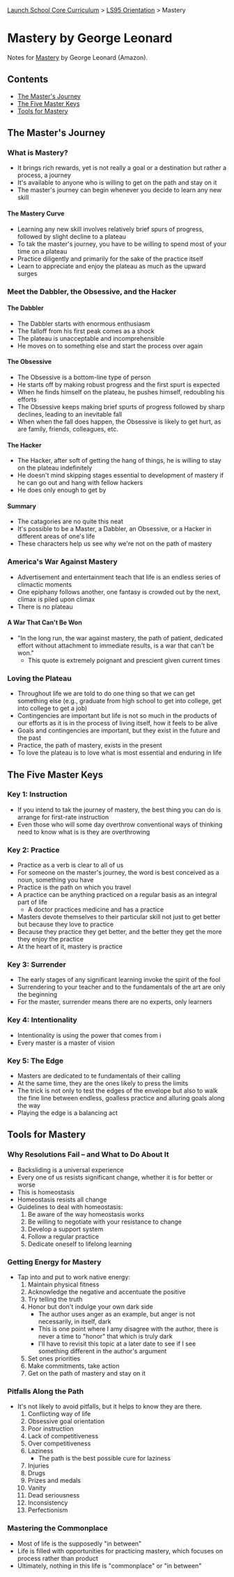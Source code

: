 [Launch School Core Curriculum][readme] >
[LS95 Orientation][ls95] >
Mastery

# Mastery by George Leonard

Notes for [Mastery][mastery-amazon] by George Leonard (Amazon).

## Contents

- [The Master's Journey](#the-masters-journey)
- [The Five Master Keys](#the-five-master-keys)
- [Tools for Mastery](#tools-for-mastery)

## The Master's Journey

### What is Mastery?

- It brings rich rewards, yet is not really a goal or a destination but rather a process, a journey
- It's available to anyone who is willing to get on the path and stay on it
- The master's journey can begin whenever you decide to learn any new skill

#### The Mastery Curve

- Learning any new skill involves relatively brief spurs of progress, followed by slight decline to a plateau
- To tak the master's journey, you have to be willing to spend most of your time on a plateau
- Practice diligently and primarily for the sake of the practice itself
- Learn to appreciate and enjoy the plateau as much as the upward surges

### Meet the Dabbler, the Obsessive, and the Hacker

#### The Dabbler

- The Dabbler starts with enormous enthusiasm
- The falloff from his first peak comes as a shock
- The plateau is unacceptable and incomprehensible
- He moves on to something else and start the process over again

#### The Obsessive

- The Obsessive is a bottom-line type of person
- He starts off by making robust progress and the first spurt is expected
- When he finds himself on the plateau, he pushes himself, redoubling his efforts
- The Obsessive keeps making brief spurts of progress followed by sharp declines, leading to an inevitable fall
- When when the fall does happen, the Obsessive is likely to get hurt, as are family, friends, colleagues, etc.

#### The Hacker

- The Hacker, after soft of getting the hang of things, he is willing to stay on the plateau indefinitely
- He doesn't mind skipping stages essential to development of mastery if he can go out and hang with fellow hackers
- He does only enough to get by

#### Summary

- The catagories are no quite this neat
- It's possible to be a Master, a Dabbler, an Obsessive, or a Hacker in different areas of one's life
- These characters help us see why we're not on the path of mastery

### America's War Against Mastery

- Advertisement and entertainment teach that life is an endless series of climactic moments
- One epiphany follows another, one fantasy is crowded out by the next, climax is piled upon climax
- There is no plateau

#### A War That Can't Be Won

- "In the long run, the war against mastery, the path of patient, dedicated effort without attachment to immediate results, is a war that can't be won."
  - This quote is extremely poignant and prescient given current times

### Loving the Plateau

- Throughout life we are told to do one thing so that we can get something else (e.g., graduate from high school to get into college, get into college to get a job)
- Contingencies are important but life is not so much in the products of our efforts as it is in the process of living itself, how it feels to be alive
- Goals and contingencies are important, but they exist in the future and the past
- Practice, the path of mastery, exists in the present
- To love the plateau is to love what is most essential and enduring in life

## The Five Master Keys

### Key 1: Instruction

- If you intend to tak the journey of mastery, the best thing you can do is arrange for first-rate instruction
- Even those who will some day overthrow conventional ways of thinking need to know what is is they are overthrowing

### Key 2: Practice

- Practice as a verb is clear to all of us
- For someone on the master's journey, the word is best conceived as a noun, something you have
- Practice is the path on which you travel
- A practice can be anything practiced on a regular basis as an integral part of life
  - A doctor practices medicine and has a practice
- Masters devote themselves to their particular skill not just to get better but because they love to practice
- Because they practice they get better, and the better they get the more they enjoy the practice
- At the heart of it, mastery is practice

### Key 3: Surrender

- The early stages of any significant learning invoke the spirit of the fool
- Surrendering to your teacher and to the fundamentals of the art are only the beginning
- For the master, surrender means there are no experts, only learners

### Key 4: Intentionality

- Intentionality is using the power that comes from i
- Every master is a master of vision

### Key 5: The Edge

- Masters are dedicated to te fundamentals of their calling
- At the same time, they are the ones likely to press the limits
- The trick is not only to test the edges of the envelope but also to walk the fine line between endless, goalless practice and alluring goals along the way
- Playing the edge is a balancing act

## Tools for Mastery

### Why Resolutions Fail – and What to Do About It

- Backsliding is a universal experience
- Every one of us resists significant change, whether it is for better or worse
- This is homeostasis
- Homeostasis resists all change
- Guidelines to deal with homeostasis:
  1. Be aware of the way homeostasis works
  2. Be willing to negotiate with your resistance to change
  3. Develop a support system
  4. Follow a regular practice
  5. Dedicate oneself to lifelong learning

### Getting Energy for Mastery

- Tap into and put to work native energy:
  1. Maintain physical fitness
  2. Acknowledge the negative and accentuate the positive
  3. Try telling the truth
  4. Honor but don't indulge your own dark side
     - The author uses anger as an example, but anger is not necessarily, in itself, dark
     - This is one point where I amy disagree with the author, there is never a time to "honor" that which is truly dark
     - I'll have to revisit this topic at a later date to see if I see something different in the author's argument
  5. Set ones priorities
  6. Make commitments, take action
  7. Get on the path of mastery and stay on it

### Pitfalls Along the Path

- It's not likely to avoid pitfalls, but it helps to know they are there.
  1. Conflicting way of life
  2. Obsessive goal orientation
  3. Poor instruction
  4. Lack of competitiveness
  5. Over competitiveness
  6. Laziness
     - The path is the best possible cure for laziness
  7. Injuries
  8. Drugs
  9. Prizes and medals
  10. Vanity
  11. Dead seriousness
  12. Inconsistency
  13. Perfectionism

### Mastering the Commonplace

- Most of life is the supposedly "in between"
- Life is filled with opportunities for practicing mastery, which focuses on process rather than product
- Ultimately, nothing in this life is "commonplace" or "in between"

[ls95]: /ls95/notes.md
[readme]: /README.md
[mastery-amazon]: https://www.amazon.com/Mastery-Keys-Success-Long-Term-Fulfillment/dp/0452267560
